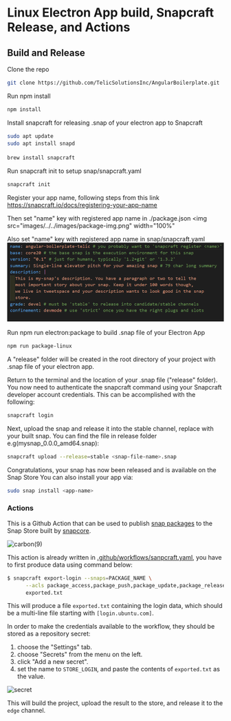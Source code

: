 # Linux Electron App build, Snapcraft Release, and Actions

## Build and Release

Clone the repo

```sh
git clone https://github.com/TelicSolutionsInc/AngularBoilerplate.git
```

Run npm install

```sh
npm install
```

Install snapcraft for releasing .snap of your electron app to Snapcraft

```sh
sudo apt update
sudo apt install snapd

brew install snapcraft
```

Run snapcraft init to setup snap/snapcraft.yaml

```sh
snapcraft init
```

Register your app name, following steps from this link
https://snapcraft.io/docs/registering-your-app-name

Then set "name" key with registered app name in ./package.json
<img src="images/../../images/package-img.png" width="100%"

Also set "name" key with registered app name in snap/snapcraft.yaml
![](images/../../images/snapcraft-img.png)

Run npm run electron:package to build .snap file of your Electron App

```sh
npm run package-linux
```

A "release" folder will be created in the root directory of your project with .snap file of your electron app.

Return to the terminal and the location of your .snap file ("release" folder). You now need to authenticate the snapcraft command using your Snapcraft developer account credentials. This can be accomplished with the following:

```sh
snapcraft login
```

Next, upload the snap and release it into the stable channel, replace <snap-file-name> with your built snap. You can find the file in release folder
e.g(mysnap_0.0.0_amd64.snap):

```bash
snapcraft upload --release=stable <snap-file-name>.snap
```

Congratulations, your snap has now been released and is available on the Snap Store
You can also install your app via:

```sh
sudo snap install <app-name>
```

### Actions

This is a Github Action that can be used to publish [snap
packages](https://snapcraft.io) to the Snap Store built by [snapcore](https://github.com/snapcore/action-publish).

![carbon(9)](https://user-images.githubusercontent.com/42158443/147774289-49e4197d-ddd8-4e00-9a94-e1fbd55a820b.png)

This action is already written in [.github/workflows/sanpcraft.yaml](https://github.com/Efshal/boilerplate-monorepo/blob/main/.github/workflows/snapcraft-publish.yml), you have to first produce data using command below:

```sh
$ snapcraft export-login --snaps=PACKAGE_NAME \
      --acls package_access,package_push,package_update,package_release \
      exported.txt
```

This will produce a file `exported.txt` containing the login data,
which should be a multi-line file starting with `[login.ubuntu.com]`.

In order to make the credentials available to the workflow, they
should be stored as a repository secret:

1. choose the "Settings" tab.
2. choose "Secrets" from the menu on the left.
3. click "Add a new secret".
4. set the name to `STORE_LOGIN`, and paste the contents of `exported.txt` as the value.

![secret](https://github.com/snapcore/action-publish/raw/master/add-secret.jpg)

This will build the project, upload the result to the store, and
release it to the `edge` channel.
